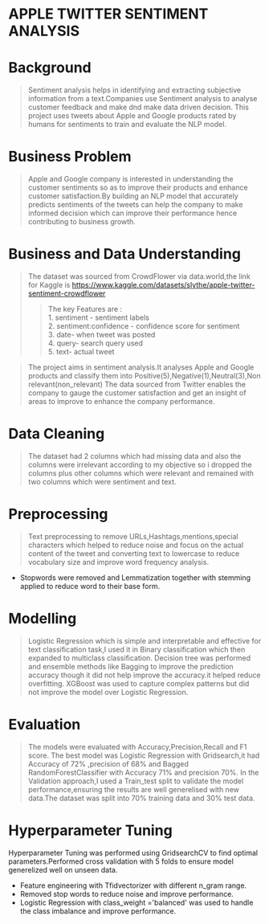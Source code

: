 # APPLE TWITTER SENTIMENT ANALYSIS 

# Background
>Sentiment analysis helps in identifying and extracting subjective information from a text.Companies use Sentiment analysis to analyse customer feedback and  make dnd make data driven decision.
>This project uses tweets about Apple and Google products rated by humans for sentiments to train and evaluate the NLP model.

# Business Problem 
>Apple and Google company is interested in understanding the customer sentiments so as to improve their products and enhance customer satisfaction.By building an NLP model that accurately predicts sentiments of the tweets can help the company to make informed decision which can improve their performance hence contributing to business growth. 

# Business and Data Understanding
>The dataset was sourced from CrowdFlower via data.world,the link for Kaggle is  https://www.kaggle.com/datasets/slythe/apple-twitter-sentiment-crowdflower
>>The key Features are :
<br>1. sentiment - sentiment labels
<br>2. sentiment:confidence - confidence score for sentiment
<br>3. date- when tweet was posted
<br>4. query- search query used
<br>5. text- actual tweet

>The project aims in sentiment analysis.It analyses Apple and Google products and classify them into Positive(5),Negative(1),Neutral(3),Non relevant(non_relevant)
>The data sourced from Twitter enables the company to gauge the customer satisfaction and get an insight of areas to improve to enhance the company performance.

# Data Cleaning
>The dataset had 2 columns which had missing data and also the columns were irrelevant according to my objective so i dropped the columns plus other columns which were relevant and remained with two columns which were sentiment and text.

# Preprocessing
>Text preprocessing to remove URLs,Hashtags,mentions,special characters which helped to reduce noise and focus on the actual content of the tweet and converting text to lowercase to reduce vocabulary size and improve word frequency analysis.
- Stopwords were removed and Lemmatization together with stemming applied to reduce word to their base form.

# Modelling
>Logistic Regression which is simple and interpretable and effective for text classification task,I used it in Binary classification which then expanded to multiclass classification.
> Decision tree was performed and ensemble methods like Bagging to improve the prediction accuracy though it did not help improve the accuracy.it helped reduce overfitting.
> XGBoost was used to capture complex patterns but did not improve the model over Logistic Regression.

# Evaluation
>The models were evaluated with Accuracy,Precision,Recall and F1 score.
> The best model was Logistic Regression with Gridsearch,it had  Accuracy of 72% ,precision of 68% and Bagged RandomForestClassifier with Accuracy 71% and precision 70%.
> In the Validation approach,I used a Train_test split to validate the model performance,ensuring the results are well generelised with new data.The dataset was split into 70% training data and 30% test data.




# Hyperparameter Tuning
Hyperparameter Tuning was performed using GridsearchCV to find optimal parameters.Performed cross validation with 5 folds to ensure model generelized well on unseen data.
- Feature engineering with Tfidvectorizer with different n_gram range.
- Removed stop words to reduce noise and improve performance.
- Logistic Regression with class_weight ='balanced' was used to handle the class imbalance and improve performance.
